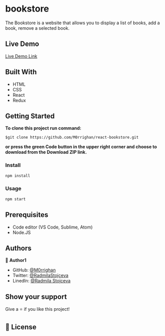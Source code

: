# bookstore

The Bookstore is a website that allows you to display a list of books, add a book, remove a selected book.

## Live Demo

[Live Demo Link](https://m0rrighan.github.io/react-bookstore/)

## Built With

- HTML
- CSS
- React
- Redux

## Getting Started

**To clone this project run command:**

```
$git clone https://github.com/M0rrighan/react-bookstore.git
```

**or press the green Code button in the upper right corner and choose to download from the Download ZIP link.**

### Install

```cmd
npm install
```

### Usage

```cmd
npm start
```

## Prerequisites

- Code editor (VS Code, Sublime, Atom)
- Node.JS

## Authors

👤 **Author1**

- GitHub: [@M0rrighan](https://github.com/M0rrighan)
- Twitter: [@RadmilaStojceva](https://twitter.com/RadmilaStojceva)
- LinedIn: [@Radmila Stojceva](https://www.linkedin.com/in/radmila-stojceva-71a838212)

## Show your support

Give a ⭐️ if you like this project!

## 📝 License
